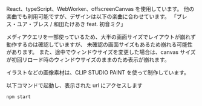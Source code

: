 React、typeScript、WebWorker、offscreenCanvas を使用しています。
他の楽曲でも利用可能ですが、デザインは以下の楽曲に合わせています。
「ブレス・ユア・ブレス / 和田たけあき feat. 初音ミク」

メディアクエリを一部使っているため、大半の画面サイズでレイアウトが崩れず動作するのは確認していますが、
未確認の画面サイズもあるため崩れる可能性があります。
また、途中でウィンドウサイズを変更した場合は、canvas サイズが初回リロード時のウィンドウサイズのままのため表示が崩れます。

イラストなどの画像素材は、CLIP STUDIO PAINT を使って制作しています。

以下コマンドで起動し、表示された url にアクセスします
```sh
npm start
```
